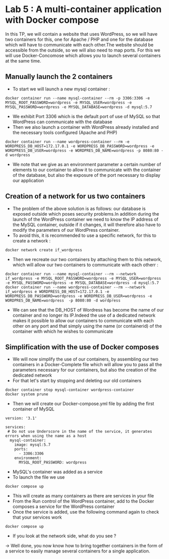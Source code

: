 # Lab 5 : A multi-container application with Docker compose

In this TP, we will contain a website that uses WordPress, so we will have two containers for this, one for Apache / PHP and one for the database which will have to communicate with each other.The website should be accessible from the outside, so we will also need to map ports.
For this we will use Docker-Concomose which allows you to launch several containers at the same time.

## Manually launch the 2 containers 
- To start we will launch a new mysql container :
```
docker container run --name mysql-container --rm -p 3306:3306 -e MYSQL_ROOT_PASSWORD=wordpress -e MYSQL_USER=wordpress -e MYSQL_PASSWORD=wordpress -e MYSQL_DATABASE=wordpress -d mysql:5.7
```
- We exhibit Port 3306 which is the default port of use of MySQL so that WordPress can communicate with the database
- Then we also launch a container with WordPress already installed and the necessary tools configured (Apache and PHP)
```
docker container run --name wordpress-container --rm -e WORDPRESS_DB_HOST=172.17.0.1 -e WORDPRESS_DB_PASSWORD=wordpress -e WORDPRESS_DB_USER=wordpress -e WORDPRES_DB_NAME=wordpress -p 8080:80 -d wordpress
```
- We note that we give as an environment parameter a certain number of elements to our container to allow it to communicate with the container of the database, but also the exposure of the port necessary to display our application

## Creation of a network for us two containers

- The problem of the above solution is as follows: our database is exposed outside which poses security problems.In addition during the launch of the WordPress container we need to know the IP address of the MySQL container, outside if it changes, it will therefore also have to modify the parameters of our WordPress container.
- To avoid this, it is recommended to use a specific network, for this to create a network :
```
docker network create if_wordpress
```
- Then we recreate our two containers by attaching them to this network, which will allow our two containers to communicate with each otherr :
```
docker container run --name mysql-container --rm --network if_wordpress -e MYSQL_ROOT_PASSWORD=wordpress -e MYSQL_USER=wordpress -e MYSQL_PASSWORD=wordpress -e MYSQL_DATABASE=wordpress -d mysql:5.7
docker container run --name wordpress-container --rm --network if_wordpress e WORDPRESS_DB_HOST=172.17.0.1 -e WORDPRESS_DB_PASSWORD=wordpress -e WORDPRESS_DB_USER=wordpress -e WORDPRES_DB_NAME=wordpress  -p 8080:80 -d wordpress
```
- We can see that the DB_HOST of Wordress has become the name of our container and no longer its IP.Indeed the use of a dedicated network makes it possible to allow our containers to communicate with each other on any port and that simply using the name (or containerid) of the container with which he wishes to communicate

## Simplification with the use of Docker composes

- We will now simplify the use of our containers, by assembling our two containers in a Docker-Complete file which will allow you to pass all the parameters necessary for our containers, but also the creation of the dedicated network
- For that let's start by stopping and deleting our old containers
```
docker container stop mysql-container wordpress-container
docker system prune
```
- Then we will create our Docker-compose.yml file by adding the first container of MySQL
```
version: '3.1'

services:
 # Do not use Underscore in the name of the service, it generates errors when using the name as a host
  mysql-container:
    image: mysql:5.7
    ports:
      - 3306:3306
    environment:
      MYSQL_ROOT_PASSWORD: wordpress
```
- MySQL's container was added as a service
- To launch the file we use
```
docker compose up
```
- This will create as many containers as there are services in your file
- From the Run control of the WordPress container, add to the Docker composes a service for the WordPress container
- Once the service is added, use the following command again to check that your services work
```
docker compose up
```
- If you look at the network side, what do you see ?

-> Well done, you now know how to bring together containers in the form of a service to easily manage several containers for a single application.
